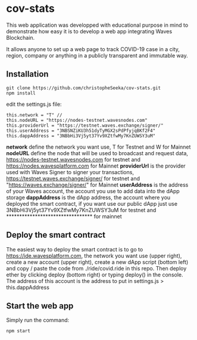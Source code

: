 # cov-stats

This web application was developped with educational purpose in mind to demonstrate how easy it is to develop a web app integrating Waves Blockchain.

It allows anyone to set up a web page to track COVID-19 case in a city, region, company or anything in a publicly transparent and immutable way.

## Installation

```
git clone https://github.com/christopheSeeka/cov-stats.git
npm install
```

edit the settings.js file:

```
this.network = "T" // 
this.nodeURL = "https://nodes-testnet.wavesnodes.com"
this.providerUrl = "https://testnet.waves.exchange/signer/"
this.userAddress = "3NBSNZiKU3h51dyTyMGX2sPdPfyjqBKf2F4"
this.dappAddress = "3NBbHi3Vj5yt37Yv9XZtfwMy7KnZUWSY3uM"
```

**network** define the network you want use, T for Testnet and W for Mainnet
**nodeURL** define the node that will be used to broadcast and request data, https://nodes-testnet.wavesnodes.com for testnet and https://nodes.wavesplatform.com for Mainnet
**providerUrl** is the provider used with Waves Signer to signer your transactions, https://testnet.waves.exchange/signer/ for testnet and "https://waves.exchange/signer/" for Mainnet
**userAddress** is the address of your Waves account, the account you use to add data into the dApp storage
**dappAddress** is the dApp address, the account where you deployed the smart contract, if you want use our public dApp just use 3NBbHi3Vj5yt37Yv9XZtfwMy7KnZUWSY3uM for testnet and ********************************* for mainnet

## Deploy the smart contract

The easiest way to deploy the smart contract is to go to https://ide.wavesplatform.com, the network you want use (upper right), create a new account (upper right), create a new dApp script (bottom left) and copy / paste the code from ./ride/covid.ride in this repo.
Then deploy ether by clicking deploy (bottom right) or typing deploy() in the console.
The address of this account is the address to put in settings.js > this.dappAddress

## Start the web app

Simply run the command:

```
npm start
```
